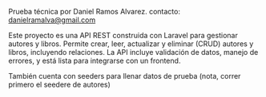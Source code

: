 Prueba técnica por Daniel Ramos Alvarez.
contacto: danielramalva@gmail.com

Este proyecto es una API REST construida con Laravel para gestionar autores y libros. Permite crear, leer, actualizar y eliminar (CRUD) autores y libros, incluyendo relaciones.
La API incluye validación de datos, manejo de errores, y está lista para integrarse con un frontend.

También cuenta con seeders para llenar datos de prueba (nota, correr primero el seedere de autores)
